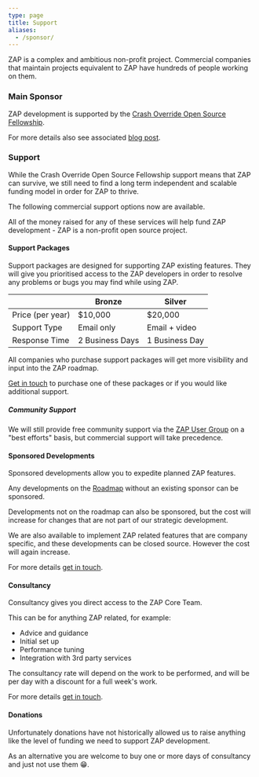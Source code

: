 ```yaml
---
type: page
title: Support
aliases:
  - /sponsor/
---
```


ZAP is a complex and ambitious non-profit project. Commercial companies that maintain projects equivalent to ZAP have hundreds of people working on them.

### Main Sponsor

ZAP development is supported by the [Crash Override Open Source Fellowship](https://crashoverride.com/open-source).

For more details also see associated [blog post](/blog/2024-03-13-zap-funding-and-the-open-source-fellowship/).

### Support

While the Crash Override Open Source Fellowship support means that ZAP can survive, we still need to find a long term independent and scalable funding model in order for ZAP to thrive.

The following commercial support options now are available.

All of the money raised for any of these services will help fund ZAP development - ZAP is a non-profit open source project.

#### Support Packages

Support packages are designed for supporting ZAP existing features. They will give you prioritised access to the ZAP developers in order to resolve any problems or bugs you may find while using ZAP.

|                  | Bronze          | Silver          |
| ---              | ---             | ---             |
| Price (per year) | $10,000         | $20,000         |
| Support Type     | Email only      | Email + video   |
| Response Time    | 2 Business Days | 1 Business Day  |

All companies who purchase support packages will get more visibility and input into the ZAP roadmap.

[Get in touch](mailto:zaproxy-admin@googlegroups.com) to purchase one of these packages or if you would like additional support.

##### Community Support

We will still provide free community support via the [ZAP User Group](https://groups.google.com/group/zaproxy-users)
on a "best efforts" basis, but commercial support will take precedence.

#### Sponsored Developments

Sponsored developments allow you to expedite planned ZAP features.

Any developments on the [Roadmap](/docs/roadmap/) without an existing sponsor can be sponsored.

Developments not on the roadmap can also be sponsored, but the cost will increase for changes that are not part of our strategic development.

We are also available to implement ZAP related features that are company specific, and these developments can be closed source. However the cost will again increase. 

For more details [get in touch](mailto:zaproxy-admin@googlegroups.com).

#### Consultancy

Consultancy gives you direct access to the ZAP Core Team.

This can be for anything ZAP related, for example:
* Advice and guidance
* Initial set up
* Performance tuning
* Integration with 3rd party services

The consultancy rate will depend on the work to be performed, and will be per day with a discount for a full week's work.

For more details [get in touch](mailto:zaproxy-admin@googlegroups.com).

#### Donations

Unfortunately donations have not historically allowed us to raise anything like the level of funding we need to support ZAP development.

As an alternative you are welcome to buy one or more days of consultancy and just not use them :grin:.
